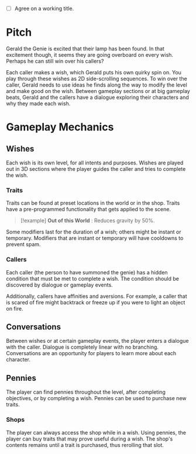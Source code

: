 - [ ] Agree on a working title.

# Pitch
Gerald the Genie is excited that their lamp has been found. In that excitement though, it seems they are going overboard on every wish. Perhaps he can still win over his callers?

Each caller makes a wish, which Gerald puts his own quirky spin on. You play through these wishes as 2D side-scrolling sequences. To win over the caller, Gerald needs to use ideas he finds along the way to modify the level and make good on the wish. Between gameplay sections or at big gameplay beats, Gerald and the callers have a dialogue exploring their characters and why they made each wish.

# Gameplay Mechanics

## Wishes
Each wish is its own level, for all intents and purposes. Wishes are played out in 3D sections where the player guides the caller and tries to complete the wish.
### Traits
Traits can be found at preset locations in the world or in the shop. Traits have a pre-programmed functionality that gets applied to the scene.

> [!example]
> **Out of this World** :
> Reduces gravity by 50%.

Some modifiers last for the duration of a wish; others might be instant or temporary. Modifiers that are instant or temporary will have cooldowns to prevent spam.
### Callers
Each caller (the person to have summoned the genie) has a hidden condition that must be met to complete a wish. The condition should be discovered by dialogue or gameplay events.

Additionally, callers have affinities and aversions. For example, a caller that is scared of fire might backtrack or freeze up if you were to light an object on fire.
## Conversations
Between wishes or at certain gameplay events, the player enters a dialogue with the caller. Dialogue is completely linear with no branching. Conversations are an opportunity for players to learn more about each character.
## Pennies
The player can find pennies throughout the level, after completing objectives, or by completing a wish. Pennies can be used to purchase new traits.
### Shops
The player can always access the shop while in a wish. Using pennies, the player can buy traits that may prove useful during a wish. The shop's contents remains until a trait is purchased, thus rerolling that slot.